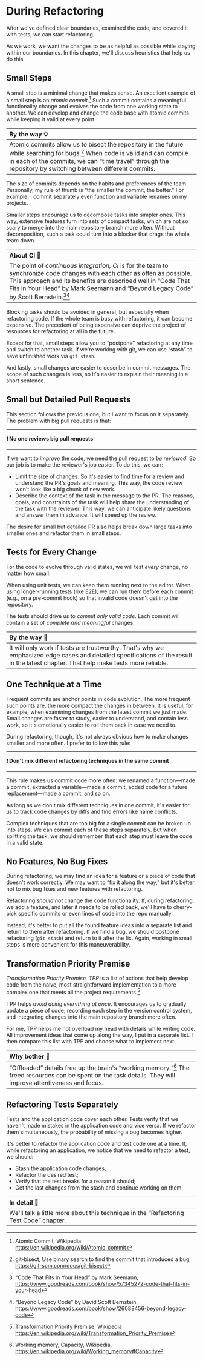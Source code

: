 # During Refactoring

After we've defined clear boundaries, examined the code, and covered it with tests, we can start refactoring.

As we work, we want the changes to be as helpful as possible while staying within our boundaries. In this chapter, we'll discuss heuristics that help us do this.

## Small Steps

A small step is a minimal change that makes sense. An excellent example of a small step is an _atomic commit_.[^atomic] Such a commit contains a meaningful functionality change and evolves the code from one working state to another. We can develop and change the code base with atomic commits while keeping it valid at every point.

| By the way 💡                                                                                                                                                                                                                                    |
| :----------------------------------------------------------------------------------------------------------------------------------------------------------------------------------------------------------------------------------------------- |
| Atomic commits allow us to bisect the repository in the future while searching for bugs.[^bisect] When code is valid and can compile in each of the commits, we can “time travel” through the repository by switching between different commits. |

The size of commits depends on the habits and preferences of the team. Personally, my rule of thumb is “the smaller the commit, the better.” For example, I commit separately even function and variable renames on my projects.

Smaller steps encourage us to decompose tasks into simpler ones. This way, extensive features turn into sets of compact tasks, which are not so scary to merge into the main repository branch more often. Without decomposition, such a task could turn into a blocker that drags the whole team down.

| About CI 🔬                                                                                                                                                                                                                                                                                         |
| :-------------------------------------------------------------------------------------------------------------------------------------------------------------------------------------------------------------------------------------------------------------------------------------------------- |
| The point of _continuous integration, CI_ is for the team to synchronize code changes with each other as often as possible. This approach and its benefits are described well in “Code That Fits in Your Head” by Mark Seemann and “Beyond Legacy Code” by Scott Bernstein.[^codethatfits][^beyond] |

Blocking tasks should be avoided in general, but especially when refactoring code. If the whole team is busy with refactoring, it can become expensive. The precedent of being expensive can deprive the project of resources for refactoring at all in the future.

Except for that, small steps allow you to “postpone” refactoring at any time and switch to another task. If we're working with git, we can use “stash” to save unfinished work via `git stash`.

And lastly, small changes are easier to describe in commit messages. The scope of such changes is less, so it's easier to explain their meaning in a short sentence.

## Small but Detailed Pull Requests

This section follows the previous one, but I want to focus on it separately. The problem with big pull requests is that:

---

**❗️ No one reviews big pull requests**

---

If we want to _improve_ the code, we need the pull request to _be reviewed_. So our job is to make the reviewer's job easier. To do this, we can:

- Limit the size of changes. So it's easier to find time for a review and understand the PR's goals and meaning. This way, the code review won't look like a big chunk of new work.
- Describe the context of the task in the message to the PR. The reasons, goals, and constraints of the task will help share the understanding of the task with the reviewer. This way, we can anticipate likely questions and answer them in advance. It will speed up the review.

The desire for small but detailed PR also helps break down large tasks into smaller ones and refactor them in small steps.

## Tests for Every Change

For the code to evolve through valid states, we will test _every_ change, no matter how small.

When using unit tests, we can keep them running next to the editor. When using longer-running tests (like E2E), we can run them before each commit (e.g., on a pre-commit hook) so that invalid code doesn't get into the repository.

The tests should drive us to _commit only valid code_. Each commit will contain a set of _complete and meaningful_ changes.

| By the way 🧪                                                                                                                                                                        |
| :----------------------------------------------------------------------------------------------------------------------------------------------------------------------------------- |
| It will only work if tests are trustworthy. That's why we emphasized edge cases and detailed specifications of the result in the latest chapter. That help make tests more reliable. |

## One Technique at a Time

Frequent commits are anchor points in code evolution. The more frequent such points are, the more compact the changes in between. It is useful, for example, when examining changes from the latest commit we just made. Small changes are faster to study, easier to understand, and contain less work, so it's emotionally easier to roll them back in case we need to.

During refactoring, though, it's not always obvious how to make changes smaller and more often. I prefer to follow this rule:

---

**❗️ Don't mix different refactoring techniques in the same commit**

---

This rule makes us commit code more often: we renamed a function—made a commit, extracted a variable—made a commit, added code for a future replacement—made a commit, and so on.

As long as we don't mix different techniques in one commit, it's easier for us to track code changes by diffs and find errors like name conflicts.

Complex techniques that are too big for a single commit can be broken up into steps. We can commit each of these steps separately. But when splitting the task, we should remember that each step must leave the code in a valid state.

## No Features, No Bug Fixes

During refactoring, we may find an idea for a feature or a piece of code that doesn't work correctly. We may want to “fix it along the way,” but it's better not to mix bug fixes and new features with refactoring.

Refactoring _should not_ change the code functionality. If, during refactoring, we add a feature, and later it needs to be rolled back, we'll have to cherry-pick specific commits or even lines of code into the repo manually.

Instead, it's better to put all the found feature ideas into a separate list and return to them after refactoring. If we find a bug, we should postpone refactoring (`git stash`) and return to it after the fix. Again, working in small steps is more convenient for this maneuverability.

## Transformation Priority Premise

_Transformation Priority Premise, TPP_ is a list of actions that help develop code from the naive, most straightforward implementation to a more complex one that meets all the project requirements.[^tpp]

TPP helps _avoid doing everything at once_. It encourages us to gradually update a piece of code, recording each step in the version control system, and integrating changes into the main repository branch more often.

For me, TPP helps me not overload my head with details while writing code. All improvement ideas that come up along the way, I put in a separate list. I then compare this list with TPP and choose what to implement next.

| Why bother 🧠                                                                                                                                                                |
| :--------------------------------------------------------------------------------------------------------------------------------------------------------------------------- |
| “Offloaded” details free up the brain's “working memory.”[^shorttermmemory] The freed resources can be spent on the task details. They will improve attentiveness and focus. |

## Refactoring Tests Separately

Tests and the application code cover each other. Tests verify that we haven't made mistakes in the application code and vice versa. If we refactor them simultaneously, the probability of missing a bug becomes higher.

It's better to refactor the application code and test code one at a time. If, while refactoring an application, we notice that we need to refactor a test, we should:

- Stash the application code changes;
- Refactor the desired test;
- Verify that the test breaks for a reason it should;
- Get the last changes from the stash and continue working on them.

| In detail 🔬                                                                          |
| :------------------------------------------------------------------------------------ |
| We'll talk a little more about this technique in the “Refactoring Test Code” chapter. |

[^atomic]: Atomic Commit, Wikipedia https://en.wikipedia.org/wiki/Atomic_commit
[^bisect]: git-bisect, Use binary search to find the commit that introduced a bug, https://git-scm.com/docs/git-bisect
[^codethatfits]: “Code That Fits in Your Head” by Mark Seemann, https://www.goodreads.com/book/show/57345272-code-that-fits-in-your-head
[^beyond]: “Beyond Legacy Code” by David Scott Bernstein, https://www.goodreads.com/book/show/26088456-beyond-legacy-code
[^tpp]: Transformation Priority Premise, Wikipedia https://en.wikipedia.org/wiki/Transformation_Priority_Premise
[^shorttermmemory]: Working memory, Capacity, Wikipedia, https://en.wikipedia.org/wiki/Working_memory#Capacity
